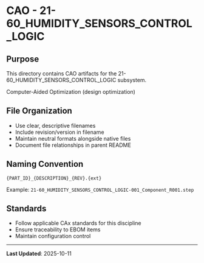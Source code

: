# CAO - 21-60_HUMIDITY_SENSORS_CONTROL_LOGIC

## Purpose

This directory contains CAO artifacts for the 21-60_HUMIDITY_SENSORS_CONTROL_LOGIC subsystem.

Computer-Aided Optimization (design optimization)

## File Organization

- Use clear, descriptive filenames
- Include revision/version in filename
- Maintain neutral formats alongside native files
- Document file relationships in parent README

## Naming Convention

```
{PART_ID}_{DESCRIPTION}_{REV}.{ext}
```

Example: `21-60_HUMIDITY_SENSORS_CONTROL_LOGIC-001_Component_R001.step`

## Standards

- Follow applicable CAx standards for this discipline
- Ensure traceability to EBOM items
- Maintain configuration control

---

**Last Updated**: 2025-10-11
